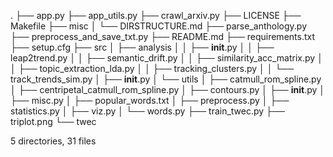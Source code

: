 .
├── app.py
├── app_utils.py
├── crawl_arxiv.py
├── LICENSE
├── Makefile
├── misc
│		 └── DIRSTRUCTURE.md
├── parse_anthology.py
├── preprocess_and_save_txt.py
├── README.md
├── requirements.txt
├── setup.cfg
├── src
│		 ├── analysis
│		 │		 ├── __init__.py
│		 │		 ├── leap2trend.py
│		 │		 ├── semantic_drift.py
│		 │		 ├── similarity_acc_matrix.py
│		 │		 ├── topic_extraction_lda.py
│		 │		 ├── tracking_clusters.py
│		 │		 └── track_trends_sim.py
│		 ├── __init__.py
│		 └── utils
│		     ├── catmull_rom_spline.py
│		     ├── centripetal_catmull_rom_spline.py
│		     ├── contours.py
│		     ├── __init__.py
│		     ├── misc.py
│		     ├── popular_words.txt
│		     ├── preprocess.py
│		     ├── statistics.py
│		     ├── viz.py
│		     └── words.py
├── train_twec.py
├── triplot.png
└── twec

5 directories, 31 files
